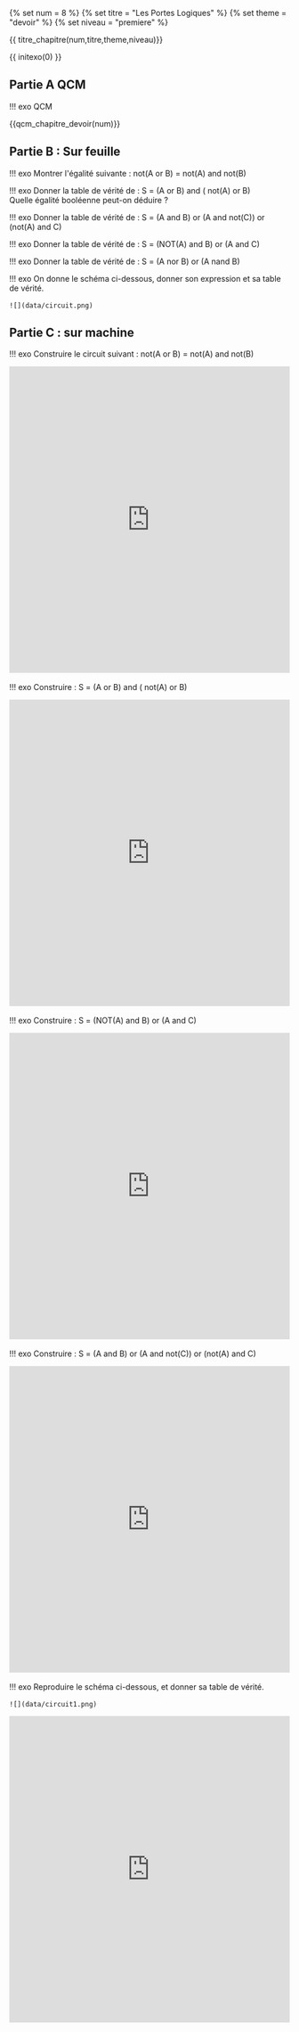 

{% set num = 8 %}
{% set titre = "Les Portes Logiques" %}
{% set theme = "devoir" %}
{% set niveau = "premiere" %}


{{ titre_chapitre(num,titre,theme,niveau)}}

{{ initexo(0) }}


## Partie A QCM 

!!! exo QCM

{{qcm_chapitre_devoir(num)}}

## Partie B : Sur feuille 

!!! exo
    Montrer l'égalité suivante : not(A or B) = not(A) and not(B)


!!! exo 
    Donner la table de vérité de : S = (A or B) and ( not(A) or B)  
    Quelle égalité booléenne peut-on déduire ?  

!!! exo 
    Donner la table de vérité de : S = (A and B) or (A and not(C)) or (not(A) and C)

!!! exo 
    Donner la table de vérité de : S = (NOT(A) and B) or (A and C)  

!!! exo 
    Donner la table de vérité de : S = (A nor B) or (A nand B)


!!! exo 
    On donne le schéma ci-dessous, donner son expression et sa table de vérité.

    ![](data/circuit.png)



## Partie C : sur machine

!!! exo
    Construire le circuit suivant : not(A or B) = not(A) and not(B)

<iframe style="width: 100%; height: 550px; border: 0" src="https://logic.modulo-info.ch/?mode=design&data=N4IgbiBcAsC+Q"></iframe>


!!! exo 
    Construire : S = (A or B) and ( not(A) or B)  


<iframe style="width: 100%; height: 550px; border: 0" src="https://logic.modulo-info.ch/?mode=design&data=N4IgbiBcAsC+Q"></iframe>


!!! exo 
    Construire : S = (NOT(A) and B) or (A and C)  

<iframe style="width: 100%; height: 550px; border: 0" src="https://logic.modulo-info.ch/?mode=design&data=N4IgbiBcAsC+Q"></iframe>

!!! exo 
    Construire : S = (A and B) or (A and not(C)) or (not(A) and C)

<iframe style="width: 100%; height: 550px; border: 0" src="https://logic.modulo-info.ch/?mode=design&data=N4IgbiBcAsC+Q"></iframe>

!!! exo 
    Reproduire le schéma ci-dessous, et donner sa table de vérité.

    ![](data/circuit1.png)


<iframe style="width: 100%; height: 550px; border: 0" src="https://logic.modulo-info.ch/?mode=design&data=N4IgbiBcAsC+Q"></iframe>